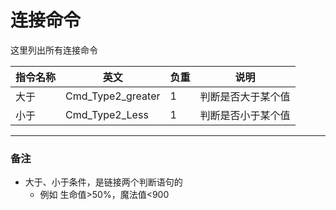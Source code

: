 # 连接命令
这里列出所有连接命令

|指令名称|英文|负重|说明|
|-|-|-|-|
|大于|Cmd_Type2_greater|1|判断是否大于某个值|
|小于|Cmd_Type2_Less|1|判断是否小于某个值

---
### 备注
- 大于、小于条件，是链接两个判断语句的
    - 例如 生命值>50%，魔法值<900
